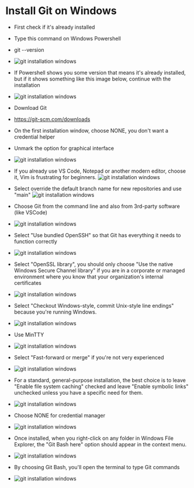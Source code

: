 # Install Git on Windows
- First check if it's already installed
- Type this command on Windows Powershell
- git --version
- ![git installation windows](images/image018.png)
- If Powershell shows you some version that means it's already installed, but if it shows something like this image below, continue with the installation
- ![git installation windows](images/image004.png)
- Download Git
- https://git-scm.com/downloads
- On the first installation window, choose NONE, you don't want a credential helper
- Unmark the option for graphical interface
- ![git installation windows](images/image003.png) 
- If you already use VS Code, Notepad or another modern editor, choose it, Vim is frustrating for beginners.
![git installation windows](images/image023.png)
- Select override the default branch name for new repositories and use "main" 
![git installation windows](images/image024.png)
- Choose Git from the command line and also from 3rd-party software (like VSCode)
- ![git installation windows](images/image005.png)
- Select "Use bundled OpenSSH" so that Git has everything it needs to function correctly
- ![git installation windows](images/image025.png)
- Select "OpenSSL library", you should only choose "Use the native Windows Secure Channel library" if you are in a corporate or managed environment where you know that your organization's internal certificates 
- ![git installation windows](images/image026.png)
- Select "Checkout Windows-style, commit Unix-style line endings" because you're running Windows.
- ![git installation windows](images/image027.png)
- Use MinTTY
- ![git installation windows](images/image006.png)
- Select "Fast-forward or merge" if you're not very experienced
- ![git installation windows](images/image028.png)

- For a standard, general-purpose installation, the best choice is to leave "Enable file system caching" checked and leave "Enable symbolic links" unchecked unless you have a specific need for them.
- ![git installation windows](images/image029.png)
- Choose NONE for credential manager
- ![git installation windows](images/image007.png)
- Once installed, when you right-click on any folder in Windows File Explorer, the "Git Bash here" option should appear in the context menu.
- ![git installation windows](images/image008.png)
- By choosing Git Bash, you'll open the terminal to type Git commands
- ![git installation windows](images/image009.png)